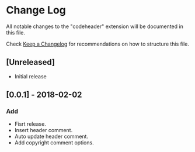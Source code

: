 # Change Log
All notable changes to the "codeheader" extension will be documented in this file.

Check [Keep a Changelog](http://keepachangelog.com/) for recommendations on how to structure this file.

## [Unreleased]
- Initial release

## [0.0.1] - 2018-02-02
### Add
- Fisrt release.
- Insert header comment.
- Auto update header comment.
- Add copyright comment options.